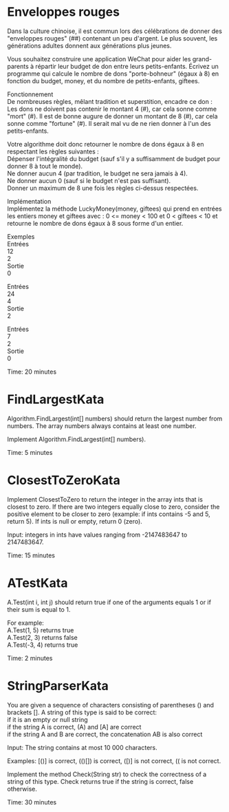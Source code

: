 # Enveloppes rouges
Dans la culture chinoise, il est commun lors des célébrations de donner des "enveloppes rouges" (##) contenant un peu d'argent. Le plus souvent, les générations adultes donnent aux générations plus jeunes.

Vous souhaitez construire une application WeChat pour aider les grand-parents à répartir leur budget de don entre leurs petits-enfants. Écrivez un programme qui calcule le nombre de dons "porte-bohneur" (égaux à 8) en fonction du budget, money, et du nombre de petits-enfants, giftees.

Fonctionnement  
De nombreuses règles, mêlant tradition et superstition, encadre ce don :  
Les dons ne doivent pas contenir le montant 4 (#), car cela sonne comme "mort" (#). Il est de bonne augure de donner un montant de 8 (#), car cela sonne comme "fortune" (#). Il serait mal vu de ne rien donner à l'un des petits-enfants.

Votre algorithme doit donc retourner le nombre de dons égaux à 8 en respectant les règles suivantes :  
Dépenser l'intégralité du budget (sauf s'il y a suffisamment de budget pour donner 8 à tout le monde).  
Ne donner aucun 4 (par tradition, le budget ne sera jamais à 4).  
Ne donner aucun 0 (sauf si le budget n'est pas suffisant).  
Donner un maximum de 8 une fois les règles ci-dessus respectées.

Implémentation  
Implémentez la méthode LuckyMoney(money, giftees) qui prend en entrées les entiers money et giftees avec : 0 <= money < 100 et 0 < giftees < 10 et retourne le nombre de dons égaux à 8 sous forme d'un entier.

Exemples  
Entrées  
12  
2  
Sortie  
0

Entrées  
24  
4  
Sortie  
2

Entrées  
7  
2  
Sortie  
0

Time: 20 minutes

# FindLargestKata
Algorithm.FindLargest(int[] numbers) should return the largest number from numbers. The array
numbers always contains at least one number.

Implement Algorithm.FindLargest(int[] numbers).

Time: 5 minutes

# ClosestToZeroKata
Implement ClosestToZero to return the integer in the array ints that is closest to zero. If there are two integers equally close to zero, consider the positive element to be closer to zero (example: if ints contains -5 and 5, return 5). If ints is null or empty, return 0 (zero).

Input: integers in ints have values ranging from -2147483647 to 2147483647.

Time: 15 minutes

# ATestKata
A.Test(int i, int j) should return true if one of the arguments equals 1 or if their sum is equal to 1.

For example:  
A.Test(1, 5) returns true  
A.Test(2, 3) returns false  
A.Test(-3, 4) returns true  

Time: 2 minutes

# StringParserKata
You are given a sequence of characters consisting of parentheses () and brackets []. A string of this type is said to be correct:  
if it is an empty or null string  
if the string A is correct, (A) and [A] are correct  
if the string A and B are correct, the concatenation AB is also correct

Input: The string contains at most 10 000 characters.

Examples: [()] is correct, (()[]) is correct, ([)] is not correct, (( is not correct.

Implement the method Check(String str) to check the correctness of a string of this type. Check returns true if the string is correct, false otherwise.

Time: 30 minutes
